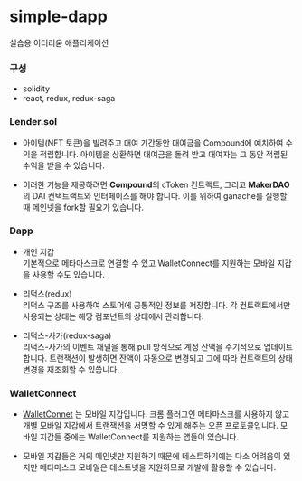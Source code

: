 # simple-dapp
실습용 이더리움 애플리케이션

### 구성

* solidity 
* react, redux, redux-saga

### Lender.sol

* 아이템(NFT 토큰)을 빌려주고 대여 기간동안 대여금을 Compound에 예치하여 수익을 적립합니다. 아이템을 상환하면 대여금을 돌려 받고 대여자는 그 동안 적립된 수익을 받을 수 있습니다.

* 이러한 기능을 제공하려면 <b>Compound</b>의 cToken 컨트랙트, 그리고 <b>MakerDAO</b>의 DAI 컨택트랙트와 인터페이스를 해야 합니다. 이를 위하여 ganache를 실행할 때 메인넷을 fork할 필요가 있습니다.

### Dapp

* 개인 지갑  
  기본적으로 메타마스크로 연결할 수 있고 WalletConnect를 지원하는 모바일 지갑을 사용할 수도 있습니다.

* 리덕스(redux)  
  리덕스 구조를 사용하여 스토어에 공통적인 정보를 저장합니다. 각 컨트랙트에서만 사용되는 상태는 해당 컴포넌트의 상태에서 관리합니다.

* 리덕스-사가(redux-saga)  
  리덕스-사가의 이벤트 채널을 통해 pull 방식으로 계정 잔액을 주기적으로 업데이트 합니다. 트랜잭션이 발생하면 잔액이 
  자동으로 변경되고 그에 따라 컨트랙트의 상태 변경을 재조회할 수 있씁니다.

### WalletConnect

* [WalletConnet](https://walletconnect.org/) 는 모바일 지갑입니다. 크롬 플러그인 메타마스크를 사용하지 않고 개별 모바일 지갑에서 트랜잭션을 서명할 수 있게 해주는 오픈 프로토콜입니다. 모바일 지갑들 중에는 WalletConnect를 지원하는 앱들이 있습니다. 

* 모바일 지갑들은 거의 메인넷만 지원하기 때문에 테스트하기에는 다소 어려움이 있지만 메타마스크 모바일은 테스트넷을 지원하므로 개발에 활용할 수 있습니다.


